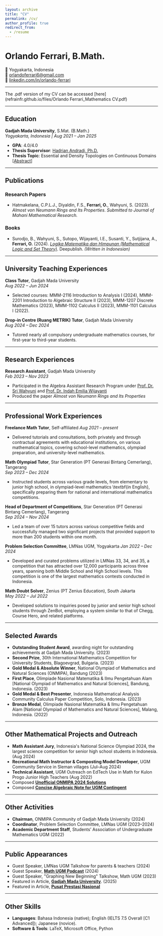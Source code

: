 ```yaml
---
layout: archive
title: "CV"
permalink: /cv/
author_profile: true
redirect_from:
  - /resume
---
```

# Orlando Ferrari, B.Math.

📍 Yogyakarta, Indonesia  
📧 [orlandoferrari6@gmail.com](mailto:orlandoferrari6@gmail.com)  
🔗 [linkedin.com/in/orlando-ferrari](https://linkedin.com/in/orlando-ferrari)

---

The .pdf version of my CV can be accessed [here](refrainfr.github.io/files/Orlando Ferrari_Mathematics CV.pdf)

---

## Education

**Gadjah Mada University**, S.Mat. (B.Math.)  
_Yogyakarta, Indonesia | Aug 2021 – Jan 2025_

- **GPA**: 4.0/4.0  
- **Thesis Supervisor**: [Hadrian Andradi, Ph.D.](https://acadstaff.ugm.ac.id/andra)  
- **Thesis Topic**: Essential and Density Topologies on Continuous Domains [[Abstract](https://drive.google.com/file/d/1FrFLZnCZSzcMYGBdr8bAOO4y7TB_Cfep/view?usp=sharing)]

---

## Publications

### Research Papers
- Hatmakelana, C.P.L.J., Diyaldin, F.S., **Ferrari, O.**, Wahyuni, S. (2023). *Almost von Neumann Rings and Its Properties*. _Submitted to Journal of Mahani Mathematical Research._

### Books
- Surodjo, B., Wahyuni, S., Sutopo, Wijayanti, I.E., Susanti, Y., Sutjijana, A., **Ferrari, O.** (2024). [*Logika Matematika dan Himpunan (Mathematical Logic and Set Theory)*](https://deepublishstore.com/produk/buku-logika-matematika/?srsltid=AfmBOoon50xkkbkRRdSxy1cZRwHy8sOMCjcxmoKQBtwR-Scb3WBrmZXP). Deepublish. _(Written in Indonesian)_

---

## University Teaching Experiences

**Class Tutor**, Gadjah Mada University  
_Aug 2022 – Jun 2024_  
- Selected courses: MMM-2116 Introduction to Analysis I (2024), MMM-2201 Introduction to Algebraic Structure II (2023), MMM-1207 Discrete Mathematics (2023), MMM-1102 Calculus II (2023), MMM-1101 Calculus I (2022).

**Drop-in Centre (Ruang METRIK) Tutor**, Gadjah Mada University  
_Aug 2024 – Dec 2024_  
- Tutored nearly all compulsory undergraduate mathematics courses, for first-year to third-year students.

---

## Research Experiences

**Research Assistant**, Gadjah Mada University  
_Feb 2023 – Nov 2023_  
- Participated in the Algebra Assistant Research Program under [Prof. Dr. Sri Wahyuni](https://acadstaff.ugm.ac.id/swahyuni) and [Prof. Dr. Indah Emilia Wijayanti](https://acadstaff.ugm.ac.id/indahewijayanti)  
- Produced the paper *Almost von Neumann Rings and Its Properties*

---

## Professional Work Experiences

**Freelance Math Tutor**, Self-affiliated
_Aug 2021 – present_  
- Delivered tutorials and consultations, both privately and through contractual agreements with educational institutions, on various mathematical topics, covering school-level mathematics, olympiad preparation, and university-level mathematics.

**Math Olympiad Tutor**, Star Generation (PT Generasi Bintang Cemerlang), Tangerang  
_Sep 2023 – Dec 2024_  
- Instructed students across various grade levels, from elementary to junior high school, in olympiad-level mathematics \textbf{in English}, specifically preparing them for national and international mathematics competitions.

**Head of Department of Competitions**, Star Generation (PT Generasi Bintang Cemerlang), Tangerang  
_Sep 2024 – Nov 2024_  
- Led a team of over 15 tutors across various competitive fields and successfully managed two significant projects that provided support to more than 200 students within one month. 

**Problem Selection Committee**, LMNas UGM, Yogyakarta
_Jan 2022 – Dec 2024_  
- Developed and curated problems utilized in LMNas 33, 34, and 35, a competition that has attracted over 12,000 participants across three years, spanning both Middle School and High School levels. This competition is one of the largest mathematics contests conducted in Indonesia.

**Math Doubt Solver**, Zenius (PT Zenius Education), South Jakarta  
_May 2022 – Jul 2022_  
- Developed solutions to inquiries posed by junior and senior high school students through ZenBot, employing a system similar to that of Chegg, Course Hero, and related platforms.

---

## Selected Awards

- **Outstanding Student Award**, awarding night for outstanding achievements at Gadjah Mada University. (2023)
- **Second Prize**, 30th International Mathematics Competition for University Students, Blagoevgrad, Bulgaria. (2023)
- **Gold Medal & Absolute Winner**, National Olympiad of Mathematics and Natural Sciences (ONMIPA), Bandung (2023)  
- **First Place**, Olimpiade Nasional Matematika & Ilmu Pengetahuan Alam [National Olympiad of Mathematics and Natural Sciences], Bandung, Indonesia. (2023)
- **Gold Medal & Best Presenter**, Indonesia Mathematical Analysis Community Calculus Paper Competition, Solo, Indonesia. (2023)
- **Bronze Medal**, Olimpiade Nasional Matematika & Ilmu Pengetahuan Alam [National Olympiad of Mathematics and Natural Sciences], Malang, Indonesia. (2022)

---

## Other Mathematical Projects and Outreach

- **Math Assistant Jury**, Indonesia's National Science Olympiad 2024, the largest science competition for senior high school students in Indonesia. (Aug 2024)
- **Recreational Math Instructor & Composting Model Developer**, UGM Community Service in Sleman villages (Jul–Aug 2024)  
- **Technical Assistant**, UGM Outreach on EdTech Use in Math for Kulon Progo Junior High Teachers (Aug 2022)  
- Composed [**Unofficial ONMIPA 2024 Solutions**](https://drive.google.com/drive/folders/1VRVInAxXdwKjXl0Ka1--uCeefciw6BeI?usp=sharing)  
- Composed [**Concise Algebraic Note for UGM Contingent**](https://drive.google.com/file/d/1_dtOW-Oa0qH44YokdCKbzrY3zwV4415f/view?usp=sharing)

---

## Other Activities

- **Chairman**, ONMIPA Community of Gadjah Mada University (2024)  
- **Coordinator**, Problem Selection Committee, LMNas UGM (2023–2024)  
- **Academic Department Staff**, Students’ Association of Undergraduate Mathematics UGM (2022)

---

## Public Appearances

- Guest Speaker, LMNas UGM Talkshow for parents & teachers (2024)  
- Guest Speaker, [**Math UGM Podcast**](https://www.youtube.com/watch?v=SWYC8bLL5OA) (2024)  
- Guest Speaker, "Graphing New Beginning" Talkshow, Math UGM (2023)
- Featured in Article, [**Gadjah Mada University**](https://ugm.ac.id/id/berita/pernah-raih-medali-di-olimpiade-matematika-internasional-orlando-ferrari-lulus-s1-ugm-dengan-ipk-4). (2025)
- Featured in Article, [**Pusat Prestasi Nasional**](https://pusatprestasinasional.kemdikbud.go.id/wara-wara/detail/lejitan-prestasi-orlando-ferrari-raih-emas-dan-nilai-terting...)

---

## Other Skills

- **Languages**: Bahasa Indonesia (native); English (IELTS 7.5 Overall [C1 Advanced]); Japanese (novice).
- **Software & Tools**: LaTeX, Microsoft Office, Python
